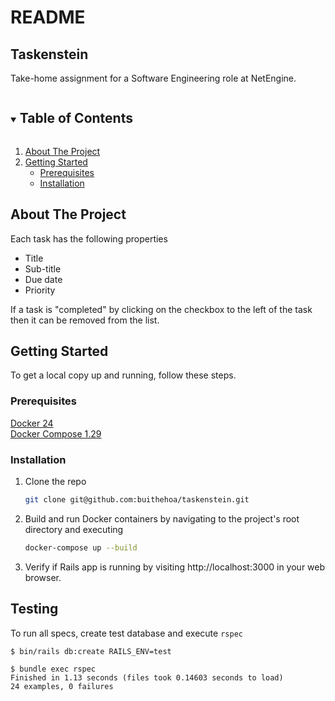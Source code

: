# README

<p>
  <h2>Taskenstein</h2>
  <p>Take-home assignment for a Software Engineering role at NetEngine.</p>
</p>

<!-- TABLE OF CONTENTS -->
<details open="open">
  <summary><h2 style="display: inline-block">Table of Contents</h2></summary>
  <ol>
    <li>
      <a href="#about-the-project">About The Project</a>
    </li>
    <li>
      <a href="#getting-started">Getting Started</a>
      <ul>
        <li><a href="#prerequisites">Prerequisites</a></li>
        <li><a href="#installation">Installation</a></li>
      </ul>
    </li>
  </ol>
</details>


<!-- ABOUT THE PROJECT -->
## About The Project
Each task has the following properties
- Title
- Sub-title
- Due date
- Priority

If a task is "completed" by clicking on the checkbox to the left of the task then it can be removed from the list.

<!-- GETTING STARTED -->
## Getting Started

To get a local copy up and running, follow these steps.

### Prerequisites

[Docker 24](https://docs.docker.com/get-docker/)
<br/>
[Docker Compose 1.29](https://docs.docker.com/compose/install/)

### Installation

1. Clone the repo
   ```sh
   git clone git@github.com:buithehoa/taskenstein.git
   ```
2. Build and run Docker containers by navigating to the project's root directory and executing
   ```sh
   docker-compose up --build
   ```
3. Verify if Rails app is running by visiting http://localhost:3000 in your web browser.

## Testing
To run all specs, create test database and execute `rspec`
```
$ bin/rails db:create RAILS_ENV=test

$ bundle exec rspec
Finished in 1.13 seconds (files took 0.14603 seconds to load)
24 examples, 0 failures
```